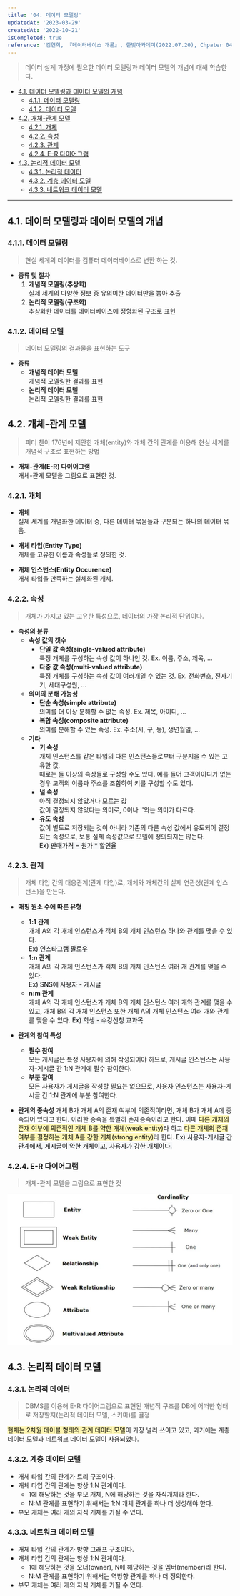 ```yaml
---
title: '04. 데이터 모델링'
updatedAt: '2023-03-29'
createdAt: '2022-10-21'
isCompleted: true
reference: '김연희, 『데이터베이스 개론』, 한빛아카데미(2022.07.20), Chpater 04'
---
```


> 데이터 설계 과정에 필요한 데이터 모델링과 데이터 모델의 개념에 대해 학습한다.

- [4.1. 데이터 모델링과 데이터 모델의 개념](#41-데이터-모델링과-데이터-모델의-개념)
  - [4.1.1. 데이터 모델링](#411-데이터-모델링)
  - [4.1.2. 데이터 모델](#412-데이터-모델)
- [4.2. 개체-관계 모델](#42-개체-관계-모델)
  - [4.2.1. 개체](#421-개체)
  - [4.2.2. 속성](#422-속성)
  - [4.2.3. 관계](#423-관계)
  - [4.2.4. E-R 다이어그램](#424-e-r-다이어그램)
- [4.3. 논리적 데이터 모델](#43-논리적-데이터-모델)
  - [4.3.1. 논리적 데이터](#431-논리적-데이터)
  - [4.3.2. 계층 데이터 모델](#432-계층-데이터-모델)
  - [4.3.3. 네트워크 데이터 모델](#433-네트워크-데이터-모델)

---

## 4.1. 데이터 모델링과 데이터 모델의 개념

### 4.1.1. 데이터 모델링

> 현실 세계의 데이터를 컴퓨터 데이터베이스로 변환 하는 것.

- **종류 및 절차**
  1. **개념적 모델링(추상화)**  
     실제 세계의 다양한 정보 중 유의미한 데이터만을 뽑아 추출
  2. **논리적 모델링(구조화)**  
     추상화한 데이터를 데이터베이스에 정형화된 구조로 표현

### 4.1.2. 데이터 모델

> 데이터 모델링의 결과물을 표현하는 도구

- **종류**
  - **개념적 데이터 모델**  
    개념적 모델링한 결과를 표현
  - **논리적 데이터 모델**  
    논리적 모델링한 결과를 표현

## 4.2. 개체-관계 모델

> 피터 첸이 176년에 제안한 개체(entity)와 개체 간의 관계를 이용해 현실 세계를 개념적 구조로 표현하는 방법

- **개체-관계(E-R) 다이어그램**  
  개체-관계 모델을 그림으로 표현한 것.

### 4.2.1. 개체

- **개체**  
  실제 세계를 개념화한 데이터 중, 다른 데이터 묶음들과 구분되는 하나의 데이터 묶음.

- **개체 타입(Entity Type)**  
  개체를 고유한 이름과 속성들로 정의한 것.

- **개체 인스턴스(Entity Occurence)**  
  개체 타입을 만족하는 실체화된 개체.

### 4.2.2. 속성

> 개체가 가지고 있는 고유한 특성으로, 데이터의 가장 논리적 단위이다.

- **속성의 분류**
  - **속성 값의 갯수**
    - **단일 값 속성(single-valued attribute)**  
      특정 개체를 구성하는 속성 값이 하나인 것. Ex. 이름, 주소, 제목, ...
    - **다중 값 속성(multi-valued attribute)**  
      특정 개체를 구성하는 속성 값이 여러개일 수 있는 것. Ex. 전화번호, 전자기기, 세대구성원, ...
  - **의미의 분해 가능성**
    - **단순 속성(simple attribute)**  
      의미를 더 이상 분해할 수 없는 속성. Ex. 제목, 아이디, ...
    - **복합 속성(composite attribute)**  
      의미를 분해할 수 있는 속성. Ex. 주소(시, 구, 동), 생년월일, ...
  - **기타**
    - **키 속성**  
      개체 인스턴스를 같은 타입의 다른 인스턴스들로부터 구분지을 수 있는 고유한 값.  
      때로는 둘 이상의 속상들로 구성할 수도 있다. 예를 들어 고객아이디가 없는 경우 고객의 이름과 주소를 조합하여 키를 구성할 수도 있다.
    - **널 속성**  
      아직 결정되지 않았거나 모르는 값  
      값이 결정되지 않았다는 의미로, 0이나 ''와는 의미가 다르다.
    - **유도 속성**  
      값이 별도로 저장되는 것이 아니라 기존의 다른 속성 값에서 유도되어 결정되는 속성으로, 보통 실제 속성값으로 모델에 정의되지는 않는다.  
      <mark style='background-color: #f6f8fa'>Ex) 판매가격 = 원가 \* 할인율</mark>

### 4.2.3. 관계

> 개체 타입 간의 대응관계(관계 타입)로, 개체와 개체간의 실제 연관성(관계 인스턴스)을 만든다.

- **매핑 원소 수에 따른 유형**

  - **1:1 관계**  
    개체 A의 각 개체 인스턴스가 객체 B의 개체 인스턴스 하나와 관계를 맺을 수 있다.  
    <mark style='background-color: #f6f8fa'>Ex) 인스타그램 팔로우</mark>
  - **1:n 관계**  
    개체 A의 각 개체 인스턴스가 객체 B의 개체 인스턴스 여러 개 관계를 맺을 수 있다.  
    <mark style='background-color: #f6f8fa'>Ex) SNS에 사용자 - 게시글</mark>
  - **n:m 관계**  
    개체 A의 각 개체 인스턴스가 개체 B의 개체 인스턴스 여러 개와 관계를 맺을 수 있고, 개체 B의 각 개체 인스턴스 또한 개체 A의 개체 인스턴스 여러 개와 관계를 맺을 수 있다.
    <mark style='background-color: #f6f8fa'>Ex) 학생 - 수강신청 교과목</mark>

- **관계의 참여 특성**

  - **필수 참여**  
    모든 게시글은 특정 사용자에 의해 작성되어야 하므로, 게시글 인스턴스는 사용자-게시글 간 1:N 관계에 필수 참여한다.
  - **부분 참여**  
    모든 사용자가 게시글을 작성할 필요는 없으므로, 사용자 인스턴스는 사용자-게시글 간 1:N 관계에 부분 참여한다.

- **관계의 종속성**
  개체 B가 개체 A의 존재 여부에 의존적이라면, 개체 B가 개체 A에 종속되어 있다고 한다. 이러한 종속을 특별히 존재종속이라고 한다.
  이때 <mark style='background-color: #fff5b1'>다른 개체의 존재 여부에 의존적인 개체 B를 약한 개체(weak entity)</mark>라 하고 <mark style='background-color: #fff5b1'>다른 개체의 존재 여부를 결정하는 개체 A를 강한 개체(strong entity)</mark>라 한다.
  <mark style='background-color: #f6f8fa'>Ex) 사용자-게시글 간 관계에서, 게시글이 약한 개체이고, 사용자가 강한 개체이다.</mark>

### 4.2.4. E-R 다이어그램

> 개체-관계 모델을 그림으로 표현한 것

<img src="./images/erd_convention.JPG" width=600>

## 4.3. 논리적 데이터 모델

### 4.3.1. 논리적 데이터

> DBMS를 이용해 E-R 다이어그램으로 표현된 개념적 구조를 DB에 어떠한 형태로 저장할지(논리적 데이터 모델, 스키마)를 결정

<mark style='background-color: #fff5b1'>현재는 2차원 테이블 형태의 관계 데이터 모델</mark>이 가장 널리 쓰이고 있고, 과거에는 계층 데이터 모델과 네트워크 데이터 모델이 사용되었다.

### 4.3.2. 계층 데이터 모델

- 개체 타입 간의 관계가 트리 구조이다.
- 개체 타입 간의 관계는 항상 1:N 관계이다.
  - 1에 해당하는 것을 부모 개체, N에 해당하는 것을 자식개체라 한다.
  - N:M 관계를 표현하기 위해서는 1:N 개체 관계를 하나 더 생성해야 한다.
- 부모 개체는 여러 개의 자식 개체를 가질 수 있다.

### 4.3.3. 네트워크 데이터 모델

- 개체 타입 간의 관계가 방향 그래프 구조이다.
- 개체 타입 간의 관계는 항상 1:N 관계이다.
  - 1에 해당하는 것을 오너(owner), N에 해당하는 것을 멤버(member)라 한다.
  - N:M 관계를 표현하기 위해서는 역방향 관계를 하나 더 정의한다.
- 부모 개체는 여러 개의 자식 개체를 가질 수 있다.
